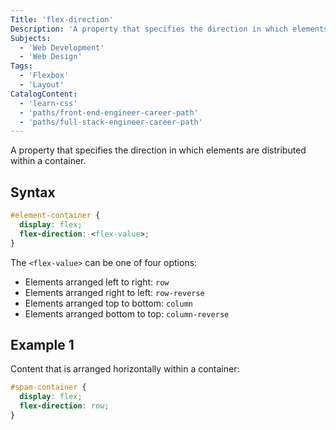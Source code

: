 ```yaml
---
Title: 'flex-direction'
Description: 'A property that specifies the direction in which elements are distributed within a container.'
Subjects:
  - 'Web Development'
  - 'Web Design'
Tags:
  - 'Flexbox'
  - 'Layout'
CatalogContent:
  - 'learn-css'
  - 'paths/front-end-engineer-career-path'
  - 'paths/full-stack-engineer-career-path'
---
```


A property that specifies the direction in which elements are distributed within a container.

## Syntax

```css
#element-container {
  display: flex;
  flex-direction: <flex-value>;
}
```

The `<flex-value>` can be one of four options:

- Elements arranged left to right: `row`
- Elements arranged right to left: `row-reverse`
- Elements arranged top to bottom: `column`
- Elements arranged bottom to top: `column-reverse`

## Example 1

Content that is arranged horizontally within a container:

```css
#spam-container {
  display: flex;
  flex-direction: row;
}
```
